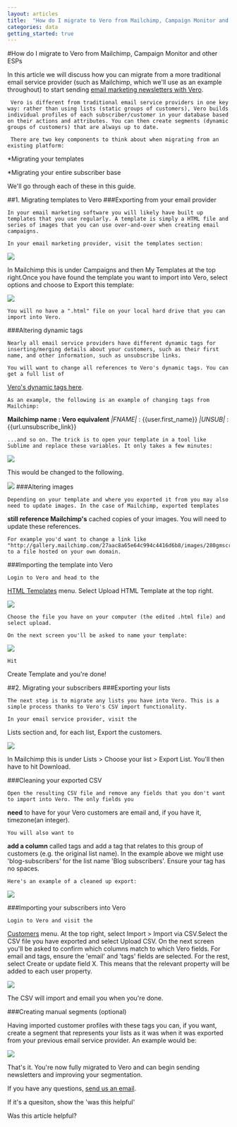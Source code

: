 ```yaml
---
layout: articles
title:  "How do I migrate to Vero from Mailchimp, Campaign Monitor and other ESPs"
categories: data
getting_started: true
---
```

  
#How do I migrate to Vero from Mailchimp, Campaign Monitor and other ESPs
    
In this article we will discuss how you can migrate from a more traditional email service provider (such as Mailchimp, which we'll use as an example throughout) to start sending 
[email marketing newsletters with Vero](https://www.getvero.com/docs/newsletter-email-campaigns).
 
     Vero is different from traditional email service providers in one key way: rather than using lists (static groups of customers), Vero builds individual profiles of each subscriber/customer in your database based on their actions and attributes. You can then create segments (dynamic groups of customers) that are always up to date.
 
     There are two key components to think about when migrating from an existing platform:
*Migrating your templates
	
*Migrating your entire subscriber base
 
 We'll go through each of these in this guide.
 
##1. Migrating templates to Vero
###Exporting from your email provider
 
    In your email marketing software you will likely have built up templates that you use regularly. A template is simply a HTML file and series of images that you can use over-and-over when creating email campaigns.
 
    In your email marketing provider, visit the templates section:
 
 
![](https://s3.amazonaws.com/helpjuice_production/uploads/upload/image/742/3617/Screen_Shot_2014-03-03_at_2.55.30_pm.png)
 
In Mailchimp this is under Campaigns and then My Templates at the top right.Once you have found the template you want to import into Vero, select options and choose to 
Export this template:
 
 
![](https://s3.amazonaws.com/helpjuice_production/uploads/upload/image/742/3618/Screen_Shot_2014-03-03_at_2.55.53_pm.png)
 
    You will no have a ".html" file on your local hard drive that you can import into Vero. 
 
###Altering dynamic tags
 
    Nearly all email service providers have different dynamic tags for inserting/merging details about your customers, such as their first name, and other information, such as unsubscribe links.
 
    You will want to change all references to Vero's dynamic tags. You can get a full list of 
[Vero's dynamic tags here](https://www.getvero.com/knowledge-base#/questions/50514-Definitive-list-of-dynamic-tags).
 
    As an example, the following is an example of changing tags from Mailchimp:
 
 
**Mailchimp name : Vero equivalent**
*|FNAME|* : {{user.first_name}} 
    *|UNSUB|* : {{url.unsubscribe_link}}
 
    ...and so on. The trick is to open your template in a tool like Sublime and replace these variables. It only takes a few minutes:
 
 
![](https://s3.amazonaws.com/helpjuice_production/uploads/upload/image/742/3620/Screen_Shot_2014-03-04_at_11.34.43_am.png)
 
 
This would be changed to the following.
 
 
![](https://s3.amazonaws.com/helpjuice_production/uploads/upload/image/742/3621/Screen_Shot_2014-03-04_at_11.35.43_am.png)
###Altering images
 
    Depending on your template and where you exported it from you may also need to update images. In the case of Mailchimp, exported templates 
**still reference Mailchimp's**
cached copies of your images. You will need to update these references.
 
    For example you'd want to change a link like "http://gallery.mailchimp.com/27aac8a65e64c994c4416d6b8/images/280gmscreen1.jpg" to a file hosted on your own domain.
 
###Importing the template into Vero
 
    Login to Vero and head to the 
[HTML Templates](http://app.getvero.com/templates) menu. Select 
Upload HTML Template at the top right.
 
 
![](https://s3.amazonaws.com/helpjuice_production/uploads/upload/image/742/3619/Screen_Shot_2014-03-03_at_2.58.07_pm.png)
 
    Choose the file you have on your computer (the edited .html file) and select upload.
 
    On the next screen you'll be asked to name your template:
 
 
![](https://s3.amazonaws.com/helpjuice_production/uploads/upload/image/742/3622/Screen_Shot_2014-03-03_at_3.00.45_pm.png)
 
    Hit 
Create Template and you're done!
 
##2. Migrating your subscribers
###Exporting your lists
 
    The next step is to migrate any lists you have into Vero. This is a simple process thanks to Vero's CSV import functionality.
 
    In your email service provider, visit the 
Lists section and, for each list, Export the customers. 
 
 
![](https://s3.amazonaws.com/helpjuice_production/uploads/upload/image/742/3623/Screen_Shot_2014-03-04_at_11.46.56_am.png)
 
In Mailchimp this is under Lists > Choose your list > Export List. You'll then have to hit Download.
 
###Cleaning your exported CSV
 
    Open the resulting CSV file and remove any fields that you don't want to import into Vero. The only fields you 
**need**
 to have for your Vero customers are 
email and, if you have it, 
timezone(an integer). 
 
    You will also want to 
**add a column**
 called 
tags and add a tag that relates to this group of customers (e.g. the original list name). In the example above we might use 'blog-subscribers' for the list name 'Blog subscribers'. Ensure your tag has no spaces.
 
    Here's an example of a cleaned up export:
 
 
![](https://s3.amazonaws.com/helpjuice_production/uploads/upload/image/742/3626/Screen_Shot_2014-03-04_at_11.57.27_am.png)
 
###Importing your subscribers into Vero
 
    Login to Vero and visit the 
[Customers](http://app.getvero.com/customers) menu. At the top right, select 
Import > Import via CSV.Select the CSV file you have exported and select 
Upload CSV. On the next screen you'll be asked to confirm which columns match to which Vero fields. For email and tags, ensure the 'email' and 'tags' fields are selected. For the rest, select 
Create or update field X. This means that the relevant property will be added to each user property.
 
 
![](https://s3.amazonaws.com/helpjuice_production/uploads/upload/image/742/3628/Screen_Shot_2014-03-04_at_11.58.30_am.png)
 
   The CSV will import and email you when you're done.
 
###Creating manual segments (optional)
 
   Having imported customer profiles with these tags you can, if you want, create a segment that represents your lists as it was when it was exported from your previous email service provider. An example would be:
 
 
![](https://s3.amazonaws.com/helpjuice_production/uploads/upload/image/742/3627/Screen_Shot_2014-03-04_at_12.01.01_pm.png)
 
   That's it. You're now fully migrated to Vero and can begin sending newsletters and improving your segmentation.
 
   If you have any questions, 
[send us an email](http://mailto:support@getvero.com).
         
        
          
If it's a quesiton, show the 'was this helpful'
            
Was this article helpful? 
                
                
